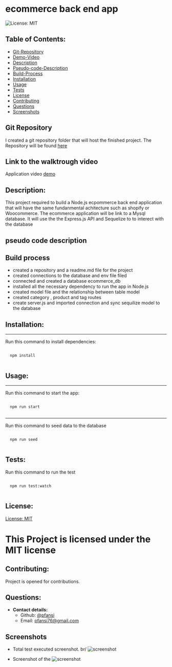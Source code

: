 # ecommerce back end app

![License: MIT](https://img.shields.io/badge/License-MIT-blue)

## Table of Contents:

- [Git-Repository](#git-repository)
- [Demo-Video](#walktrough-video)
- [Description](#description)
- [Pseudo-code-Description](#pseudo-code-description)
- [Build-Process](#build-process)
- [Installation](#installation)
- [Usage](#usage)
- [Tests](#tests)
- [License](#license)
- [Contributing](#contributing)
- [Questions](#questions)
- [Screenshots](#screenshots)

## Git Repository

I created a git repository folder that will host the finished project. The Repository will be found [here](https://github.com/pfansi/ecommerce-app)

## Link to the walktrough video

Application video [demo]()

## Description:

This project required to build a Node.js ecpommerce back end application that will have the same fundanmental achitecture such as shopify or Woocommerce.
The ecommerce application will be link to a Mysql database.
It will use the the Express.js API and Sequelize to to interect with the database

## pseudo code description

## Build process

- created a repository and a readme.md file for the project
- created connections to the database and env file filed
- connected and created a database ecommerce_db
- installed all the necessary dependency to run the app in Node.js
- created model file and the relationship between table model
- created category , product and tag routes
- create server.js and imported connection and sync sequilize model to the database

## Installation:

---

Run this command to install dependencies:

  <pre><code>
  npm install
  </code></pre>

## Usage:

---

Run this command to start the app:

  <pre><code>
  npm run start
  </code></pre>

---

Run this command to seed data to the database

  <pre><code>
  npm run seed
  </code></pre>

## Tests:

Run this command to run the test

<pre><code>
  npm run test:watch
  </code></pre>

## License:

[License: MIT](https://opensource.org/licenses/MIT)

# This Project is licensed under the MIT license

## Contributing:

Project is opened for contributions.

## Questions:

- **Contact details:**
  - Github: [@pfansi](https://github.com/pfansi)
  - Email: pfansi76@gmail.com

## Screenshots

- Total test executed screenshot. br/
  ![screenshot]()

- Screenshot of the
  ![screenshot]()
